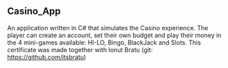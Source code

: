 ## Casino_App
   An application written in C# that simulates the Casino experience. 
  The player can create an account, set their own budget and play their money 
  in the 4 mini-games available: HI-LO, Bingo, BlackJack and Slots. 
  This certificate was made together with Ionut Bratu (git: https://github.com/itsbratu)
##
